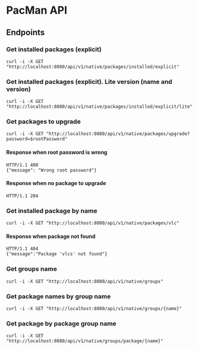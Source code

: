# PacMan API

## Endpoints

### Get installed packages (explicit)
```commandline
curl -i -X GET "http://localhost:8080/api/v1/native/packages/installed/explicit"
```

### Get installed packages (explicit). Lite version (name and version)
```commandline
curl -i -X GET "http://localhost:8080/api/v1/native/packages/installed/explicit/lite"
```

### Get packages to upgrade
```commandline
curl -i -X GET "http://localhost:8080/api/v1/native/packages/upgrade?password=$rootPassword"
```

#### Response when root password is wrong
```
HTTP/1.1 400
{"message": "Wrong root password"}
```

#### Response when no package to upgrade
```
HTTP/1.1 204
```

### Get installed package by name
```commandline
curl -i -X GET "http://localhost:8080/api/v1/native/packages/vlc"
```

#### Response when package not found
```
HTTP/1.1 404
{"message":"Package 'vlcs' not found"}
```

### Get groups name
```commandline
curl -i -X GET "http://localhost:8080/api/v1/native/groups"
```

### Get package names by group name
```commandline
curl -i -X GET "http://localhost:8080/api/v1/native/groups/{name}"
```

### Get package by package group name
```commandline
curl -i -X GET "http://localhost:8080/api/v1/native/groups/package/{name}"
```